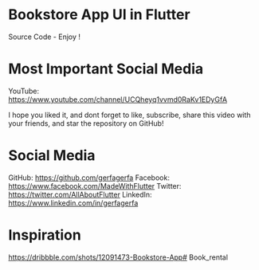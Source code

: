 # Bookstore App UI in Flutter
Source Code - Enjoy !

# Most Important Social Media
YouTube: https://www.youtube.com/channel/UCQheyq1vvmd0RaKv1EDyGfA

I hope you liked it, and dont forget to like, subscribe, share this video with your friends, and star the repository on GitHub!

# Social Media
GitHub: https://github.com/gerfagerfa
Facebook: https://www.facebook.com/MadeWithFlutter
Twitter: https://twitter.com/AllAboutFlutter
LinkedIn: https://www.linkedin.com/in/gerfagerfa

# Inspiration
https://dribbble.com/shots/12091473-Bookstore-App#   B o o k _ r e n t a l  
 